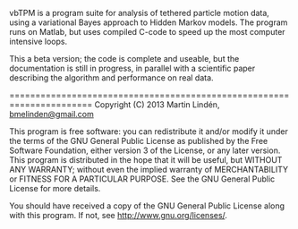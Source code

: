 vbTPM is a program suite for analysis of tethered particle motion data, using a variational Bayes approach to Hidden Markov models. The program runs on Matlab, but uses compiled C-code to speed up the most computer intensive loops.

This a beta version; the code is complete and useable, but the documentation is still in progress, in parallel with a scientific paper describing the algorithm and performance on real data. 

======================================================================
Copyright (C) 2013 Martin Lindén, bmelinden@gmail.com

This program is free software: you can redistribute it and/or modify it under the terms of the GNU General Public License as published by the Free Software Foundation, either version 3 of the License, or any later version.  This program is distributed in the hope that it will be useful, but WITHOUT ANY WARRANTY; without even the implied warranty of MERCHANTABILITY or FITNESS FOR A PARTICULAR PURPOSE. See the GNU General Public License for more details.

You should have received a copy of the GNU General Public License along with this program. If not, see <http://www.gnu.org/licenses/>.
